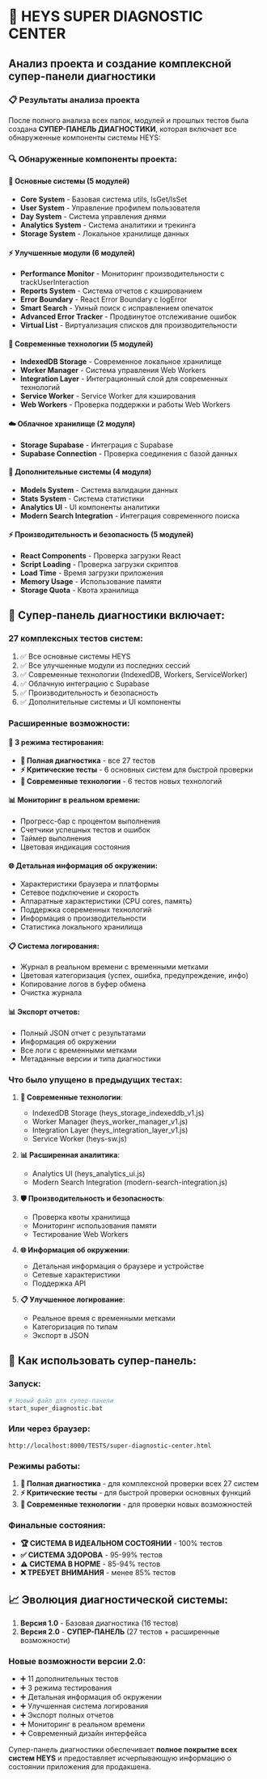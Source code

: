 # 🏥 HEYS SUPER DIAGNOSTIC CENTER

## Анализ проекта и создание комплексной супер-панели диагностики

### 📋 Результаты анализа проекта

После полного анализа всех папок, модулей и прошлых тестов была создана **СУПЕР-ПАНЕЛЬ ДИАГНОСТИКИ**, которая включает все обнаруженные компоненты системы HEYS:

### 🔍 Обнаруженные компоненты проекта:

#### 🔧 **Основные системы** (5 модулей)
- **Core System** - Базовая система utils, lsGet/lsSet
- **User System** - Управление профилем пользователя  
- **Day System** - Система управления днями
- **Analytics System** - Система аналитики и трекинга
- **Storage System** - Локальное хранилище данных

#### ⚡ **Улучшенные модули** (6 модулей)
- **Performance Monitor** - Мониторинг производительности с trackUserInteraction
- **Reports System** - Система отчетов с кэшированием
- **Error Boundary** - React Error Boundary с logError
- **Smart Search** - Умный поиск с исправлением опечаток
- **Advanced Error Tracker** - Продвинутое отслеживание ошибок  
- **Virtual List** - Виртуализация списков для производительности

#### 🔮 **Современные технологии** (5 модулей)
- **IndexedDB Storage** - Современное локальное хранилище
- **Worker Manager** - Система управления Web Workers
- **Integration Layer** - Интеграционный слой для современных технологий
- **Service Worker** - Service Worker для кэширования
- **Web Workers** - Проверка поддержки и работы Web Workers

#### ☁️ **Облачное хранилище** (2 модуля)
- **Storage Supabase** - Интеграция с Supabase
- **Supabase Connection** - Проверка соединения с базой данных

#### 🔄 **Дополнительные системы** (4 модуля)
- **Models System** - Система валидации данных
- **Stats System** - Система статистики
- **Analytics UI** - UI компоненты аналитики
- **Modern Search Integration** - Интеграция современного поиска

#### ⚡ **Производительность и безопасность** (5 модулей)
- **React Components** - Проверка загрузки React
- **Script Loading** - Проверка загрузки скриптов
- **Load Time** - Время загрузки приложения
- **Memory Usage** - Использование памяти
- **Storage Quota** - Квота хранилища

## 🚀 Супер-панель диагностики включает:

### **27 комплексных тестов** систем:
1. ✅ Все основные системы HEYS
2. ✅ Все улучшенные модули из последних сессий
3. ✅ Современные технологии (IndexedDB, Workers, ServiceWorker)
4. ✅ Облачную интеграцию с Supabase
5. ✅ Производительность и безопасность
6. ✅ Дополнительные системы и UI компоненты

### **Расширенные возможности**:

#### 🎯 **3 режима тестирования**:
- **🚀 Полная диагностика** - все 27 тестов
- **⚡ Критические тесты** - 6 основных систем для быстрой проверки
- **🔮 Современные технологии** - 6 тестов новых технологий

#### 📊 **Мониторинг в реальном времени**:
- Прогресс-бар с процентом выполнения
- Счетчики успешных тестов и ошибок
- Таймер выполнения
- Цветовая индикация состояния

#### 🌐 **Детальная информация об окружении**:
- Характеристики браузера и платформы
- Сетевое подключение и скорость
- Аппаратные характеристики (CPU cores, память)
- Поддержка современных технологий
- Информация о производительности
- Статистика локального хранилища

#### 📋 **Система логирования**:
- Журнал в реальном времени с временными метками
- Цветовая категоризация (успех, ошибка, предупреждение, инфо)
- Копирование логов в буфер обмена
- Очистка журнала

#### 📊 **Экспорт отчетов**:
- Полный JSON отчет с результатами
- Информация об окружении
- Все логи с временными метками
- Метаданные версии и типа диагностики

### **Что было упущено в предыдущих тестах**:

1. **🔮 Современные технологии**:
   - IndexedDB Storage (heys_storage_indexeddb_v1.js)
   - Worker Manager (heys_worker_manager_v1.js) 
   - Integration Layer (heys_integration_layer_v1.js)
   - Service Worker (heys-sw.js)

2. **📊 Расширенная аналитика**:
   - Analytics UI (heys_analytics_ui.js)
   - Modern Search Integration (modern-search-integration.js)

3. **🛡️ Производительность и безопасность**:
   - Проверка квоты хранилища
   - Мониторинг использования памяти
   - Тестирование Web Workers

4. **🌐 Информация об окружении**:
   - Детальная информация о браузере и устройстве
   - Сетевые характеристики
   - Поддержка API

5. **📋 Улучшенное логирование**:
   - Реальное время с временными метками
   - Категоризация по типам
   - Экспорт в JSON

## 🎯 Как использовать супер-панель:

### **Запуск**:
```bash
# Новый файл для супер-панели
start_super_diagnostic.bat
```

### **Или через браузер**:
```
http://localhost:8000/TESTS/super-diagnostic-center.html
```

### **Режимы работы**:

1. **🚀 Полная диагностика** - для комплексной проверки всех 27 систем
2. **⚡ Критические тесты** - для быстрой проверки основных функций  
3. **🔮 Современные технологии** - для проверки новых возможностей

### **Финальные состояния**:
- **🏆 СИСТЕМА В ИДЕАЛЬНОМ СОСТОЯНИИ** - 100% тестов
- **✅ СИСТЕМА ЗДОРОВА** - 95-99% тестов
- **⚠️ СИСТЕМА В НОРМЕ** - 85-94% тестов  
- **❌ ТРЕБУЕТ ВНИМАНИЯ** - менее 85% тестов

## 📈 Эволюция диагностической системы:

1. **Версия 1.0** - Базовая диагностика (16 тестов)
2. **Версия 2.0** - **СУПЕР-ПАНЕЛЬ** (27 тестов + расширенные возможности)

### **Новые возможности версии 2.0**:
- ➕ 11 дополнительных тестов
- ➕ 3 режима тестирования  
- ➕ Детальная информация об окружении
- ➕ Улучшенная система логирования
- ➕ Экспорт полных отчетов
- ➕ Мониторинг в реальном времени
- ➕ Современный дизайн интерфейса

Супер-панель диагностики обеспечивает **полное покрытие всех систем HEYS** и предоставляет исчерпывающую информацию о состоянии приложения для продакшена.
